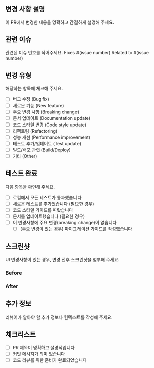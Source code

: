 ## 변경 사항 설명
이 PR에서 변경한 내용을 명확하고 간결하게 설명해 주세요.

## 관련 이슈
관련된 이슈 번호를 적어주세요.
Fixes #(issue number)
Related to #(issue number)

## 변경 유형
해당하는 항목에 체크해 주세요.
- [ ] 버그 수정 (Bug fix)
- [ ] 새로운 기능 (New feature)
- [ ] 주요 변경 사항 (Breaking change)
- [ ] 문서 업데이트 (Documentation update)
- [ ] 코드 스타일 변경 (Code style update)
- [ ] 리팩토링 (Refactoring)
- [ ] 성능 개선 (Performance improvement)
- [ ] 테스트 추가/업데이트 (Test update)
- [ ] 빌드/배포 관련 (Build/Deploy)
- [ ] 기타 (Other)

## 테스트 완료
다음 항목을 확인해 주세요.
- [ ] 로컬에서 모든 테스트가 통과했습니다
- [ ] 새로운 테스트를 추가했습니다 (필요한 경우)
- [ ] 코드 스타일 가이드를 따랐습니다
- [ ] 문서를 업데이트했습니다 (필요한 경우)
- [ ] 이 변경사항에 주요 변경(breaking change)이 없습니다
  - [ ] (주요 변경이 있는 경우) 마이그레이션 가이드를 작성했습니다

## 스크린샷
UI 변경사항이 있는 경우, 변경 전후 스크린샷을 첨부해 주세요.

### Before
<!-- 스크린샷 또는 설명 -->

### After
<!-- 스크린샷 또는 설명 -->

## 추가 정보
리뷰어가 알아야 할 추가 정보나 컨텍스트를 작성해 주세요.

## 체크리스트
- [ ] PR 제목이 명확하고 설명적입니다
- [ ] 커밋 메시지가 의미 있습니다
- [ ] 코드 리뷰를 위한 준비가 완료되었습니다
